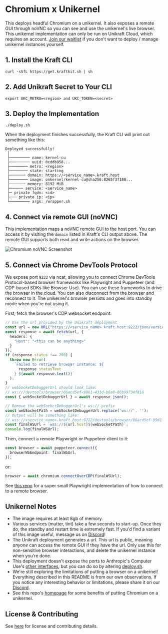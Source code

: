 
# Chromium x Unikernel

This deploys headful Chromium on a unikernel. It also exposes a remote GUI through noVNC so you can see and use the unikernel's live browser. This unikernel implementation can only be run on Unikraft Cloud, which requires an account. [Join our waitlist](https://onkernel.com) if you don't want to deploy / manage unikernel instances yourself.

## 1. Install the Kraft CLI
`curl -sSfL https://get.kraftkit.sh | sh`

## 2. Add Unikraft Secret to Your CLI
`export UKC_METRO=<region> and UKC_TOKEN=<secret>`

## 3. Deploy the Implementation
`./deploy.sh`

When the deployment finishes successfully, the Kraft CLI will print out something like this:
```
Deployed successfully!
 │
 ├───────── name: kernel-cu
 ├───────── uuid: 0cddb958...
 ├──────── metro: <region>
 ├──────── state: starting
 ├─────── domain: https://<service_name>.kraft.host
 ├──────── image: onkernel/kernel-cu@sha256:8265f3f188...
 ├─────── memory: 8192 MiB
 ├────── service: <service_name>
 ├─ private fqdn: <id>
 ├─── private ip: <ip>
 └───────── args: /wrapper.sh
```

## 4. Connect via remote GUI (noVNC)

This implementation maps a noVNC remote GUI to the host port. You can access it by visiting the `domain` listed in Kraft's CLI output above. The remote GUI supports both read and write actions on the browser.

![Chromium noVNC Screenshot](./static/images/chromium-novnc-screenshot.png)

## 5. Connect via Chrome DevTools Protocol

We expose port `9222` via ncat, allowing you to connect Chrome DevTools Protocol-based browser frameworks like Playwright and Puppeteer (and CDP-based SDKs like Browser Use). You can use these frameworks to drive the browser in the cloud. You can also disconnect from the browser and reconnect to it. The unikernel's browser persists and goes into standby mode when you're not using it.

First, fetch the browser's CDP websocket endpoint:

```typescript
// Use the url provided by the Unikraft deployment
const url = new URL("https://<service_name>.kraft.host:9222/json/version");
const response = await fetch(url, {
  headers: {
    "Host": "<this can be anything>"
  }
});
if (response.status !== 200) {
  throw new Error(
    `Failed to retrieve browser instance: ${
      response.statusText
    } ${await response.text()}`
  );
}
// webSocketDebuggerUrl should look like:
// ws:///devtools/browser/06acd5ef-9961-431d-b6a0-86b99734f816
const { webSocketDebuggerUrl } = await response.json();

// Remove the webSocketDebuggerUrl's ws:// prefix
const webSocketPath = webSocketDebuggerUrl.replace('ws://', '');
// Output will be something like:
// wss://<service_name>.kraft.host:9222/devtools/browser/06acd5ef-9961-431d-b6a0-86b99734f816
const finalWSUrl = `wss://${url.host}${webSocketPath}`;
console.log(finalWSUrl);
```

Then, connect a remote Playwright or Puppeteer client to it:

```typescript
const browser = await puppeteer.connect({
  browserWSEndpoint: finalWSUrl,
});
```

or:

```typescript
browser = await chromium.connectOverCDP(finalWSUrl);
```

See [this repo](https://github.com/onkernel/example-playwright) for a super small Playwright implementation of how to connect to a remote browser.

## Unikernel Notes

- The image requires at least 8gb of memory.
- Various services (mutter, tint) take a few seconds to start-up. Once they do, the standby and restart time is extremely fast. If you'd find a variant of this image useful, message us on [Discord](https://discord.gg/FBrveQRcud)!
- The Unikraft deployment generates a url. This url is public, meaning _anyone_ can access the remote GUI if they have the url. Only use this for non-sensitive browser interactions, and delete the unikernel instance when you're done.
- This deployment doesn't expose the ports to Anthropic's Computer Use's [other interfaces](https://github.com/anthropics/anthropic-quickstarts/tree/main/computer-use-demo#accessing-the-demo-app), but you can do so by altering [deploy.sh](./deploy.sh).
- We're still exploring the limitations of putting a browser on a unikernel! Everything described in this README is from our own observations. If you notice any interesting behavior or limitations, please share it on our [Discord](https://discord.gg/FBrveQRcud).
- See this repo's [homepage](README.md) for some benefits of putting Chromium on a unikernel.

## License & Contributing
See [here](README.md) for license and contributing details.